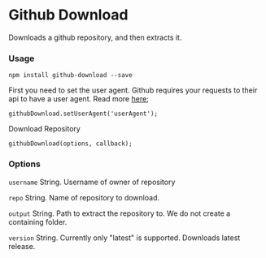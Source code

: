 Github Download
=========

Downloads a github repository, and then extracts it.

### Usage


`npm install github-download --save`

First you need to set the user agent.  Github requires your requests to their api to have a user agent.  Read more [here](https://developer.github.com/v3/#user-agent-required);

```
githubDownload.setUserAgent('userAgent');
```

Download Repository
```
githubDownload(options, callback);
```

### Options

`username` String.  Username of owner of repository

`repo` String.  Name of repository to download.

`output` String.  Path to extract the repository to.  We do not create a containing folder.

`version` String. Currently only "latest" is supported. Downloads latest release.